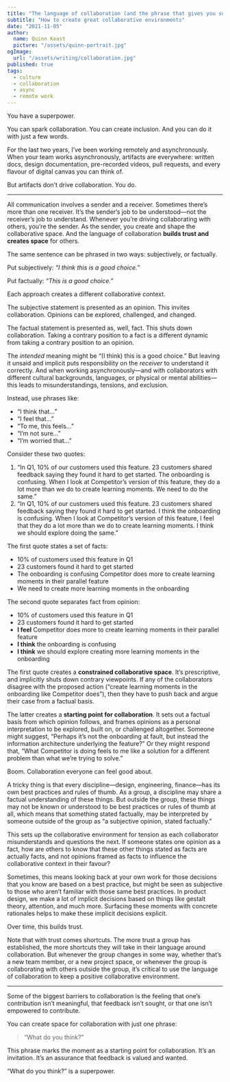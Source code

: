 ```yaml
---
title: "The language of collaboration (and the phrase that gives you superpowers)"
subtitle: "How to create great collaborative environments"
date: "2021-11-05"
author:
  name: Quinn Keast
  picture: "/assets/quinn-portrait.jpg"
ogImage:
  url: "/assets/writing/collaboration.jpg"
published: true
tags:
  - culture
  - collaboration
  - async
  - remote work
---
```


You have a superpower.

You can spark collaboration. You can create inclusion. And you can do it with just a few words.

For the last two years, I’ve been working remotely and asynchronously. When your team works asynchronously, artifacts are everywhere: written docs, design documentation, pre-recorded videos, pull requests, and every flavour of digital canvas you can think of.

But artifacts don’t drive collaboration. You do.

----

All communication involves a sender and a receiver. Sometimes there’s more than one receiver. It’s the sender’s job to be understood—not the receiver’s job to understand. Whenever you’re driving collaborating with others, you’re the sender. As the sender, you create and shape the collaborative space. And the language of collaboration **builds trust and creates space** for others.

The same sentence can be phrased in two ways: subjectively, or factually.

Put subjectively: _“I think this is a good choice.”_

Put factually: _“This is a good choice.”_

Each approach creates a different collaborative context.

The subjective statement is presented as an opinion. This invites collaboration. Opinions can be explored, challenged, and changed.

The factual statement is presented as, well, fact. This shuts down collaboration. Taking a contrary position to a fact is a different dynamic from taking a contrary position to an opinion.

The _intended_ meaning might be “(I think) this is a good choice.” But leaving it unsaid and implicit puts responsibility on the _receiver_ to understand it correctly. And when working asynchronously—and with collaborators with different cultural backgrounds, languages, or physical or mental abilities—this leads to misunderstandings, tensions, and exclusion.

Instead, use phrases like:

 - “I think that…”
 - “I feel that…”
 - “To me, this feels…”
 - “I’m not sure…”
 - “I’m worried that…”

Consider these two quotes:

1. “In Q1, 10% of our customers used this feature. 23 customers shared feedback saying they found it hard to get started. The onboarding is confusing. When I look at Competitor’s version of this feature, they do a lot more than we do to create learning moments. We need to do the same.”
2. “In Q1, 10% of our customers used this feature. 23 customers shared feedback saying they found it hard to get started. I think the onboarding is confusing. When I look at Competitor’s version of this feature, I feel that they do a lot more than we do to create learning moments. I think we should explore doing the same.”

The first quote states a set of facts:

-  10% of customers used this feature in Q1
- 23 customers found it hard to get started
- The onboarding is confusing
 Competitor does more to create learning moments in their parallel feature
- We need to create more learning moments in the onboarding

The second quote separates fact from opinion:

- 10% of customers used this feature in Q1
- 23 customers found it hard to get started
- **I feel** Competitor does more to create learning moments in their parallel feature
- **I think** the onboarding is confusing
- **I think** we should explore creating more learning moments in the onboarding

The first quote creates a **constrained collaborative space**. It’s prescriptive, and implicitly shuts down contrary viewpoints. If any of the collaborators disagree with the proposed action (“create learning moments in the onboarding like Competitor does”), then they have to push back and argue their case from a factual basis.

The latter creates a **starting point for collaboration**.  It sets out a factual basis from which opinion follows, and frames opinions as a personal interpretation to be explored, built on, or challenged altogether. Someone might suggest, “Perhaps it’s not the onboarding at fault, but instead the information architecture underlying the feature?” Or they might respond that, “What Competitor is doing feels to me like a solution for a different problem than what we’re trying to solve.”

Boom. Collaboration everyone can feel good about.

A tricky thing is that every discipline—design, engineering, finance—has its own best practices and rules of thumb. As a group, a discipline may share a factual understanding of these things. But outside the group, these things may not be known or understood to be best practices or rules of thumb at all, which means that something stated factually, may be interpreted by someone outside of the group as “a subjective opinion, stated factually.”

This sets up the collaborative environment for tension as each collaborator misunderstands and questions the next. If someone states one opinion as a fact, how are others to know that these other things stated as facts are actually facts, and not opinions framed as facts to influence the collaborative context in their favour?

Sometimes, this means looking back at your own work for those decisions that you know are based on a best practice, but might be seen as subjective to those who aren’t familiar with those same best practices. In product design, we make a lot of implicit decisions based on things like gestalt theory, attention, and much more. Surfacing these moments with concrete rationales helps to make these implicit decisions explicit. 

Over time, this builds trust.

Note that with trust comes shortcuts. The more trust a group has established, the more shortcuts they will take in their language around collaboration. But whenever the group changes in some way, whether that’s a new team member, or a new project space, or whenever the group is collaborating with others outside the group, it’s critical to use the language of collaboration to keep a positive collaborative environment.

----

Some of the biggest barriers to collaboration is the feeling that one’s contribution isn’t meaningful, that feedback isn’t sought, or that one isn’t empowered to contribute.

You can create space for collaboration with just one phrase:

>“What do you think?”

This phrase marks the moment as a starting point for collaboration. It’s an invitation. It’s an assurance that feedback is valued and wanted.

“What do you think?” is a superpower.